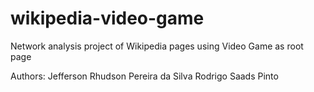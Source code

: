 # wikipedia-video-game
Network analysis project of Wikipedia pages using Video Game as root page

Authors: 
Jefferson Rhudson Pereira da Silva
Rodrigo Saads Pinto
